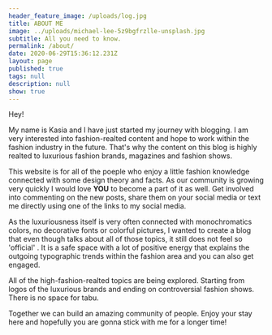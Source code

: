 ```yaml
---
header_feature_image: /uploads/log.jpg
title: ABOUT ME
image: ../uploads/michael-lee-5z9bgfrzlle-unsplash.jpg
subtitle: All you need to know.
permalink: /about/
date: 2020-06-29T15:36:12.231Z
layout: page
published: true
tags: null
description: null
show: true
---
```

Hey! 

My name is Kasia and I have just started my journey with blogging. I am very interested into fashion-realted content and hope to work within the fashion industry in the future. That's why the content on this blog is highly realted to luxurious fashion brands, magazines and fashion shows. 

This website is for all of the poeple who enjoy a little fashion knowledge connected with some design theory and facts. As our community is growing very quickly I would love **YOU** to become a part of it as well. Get involved into commenting on the new posts, share them on your social media or text me directly using one of the links to my social media.  

As the luxuriousness itself is very often connected with monochromatics colors, no decorative fonts or colorful pictures, I wanted to create a blog that even though talks about all of those topics, it still does not feel so 'official' . It is a safe space with a lot of positive energy that explains the outgoing typographic trends within the fashion area and you can also get engaged.

All of the high-fashion-realted topics are being explored. Starting from logos of the luxurious brands and ending on controversial fashion shows. There is no space for tabu. 

Together we can build an amazing community of people. Enjoy your stay here and hopefully you are gonna stick with me for a longer time!